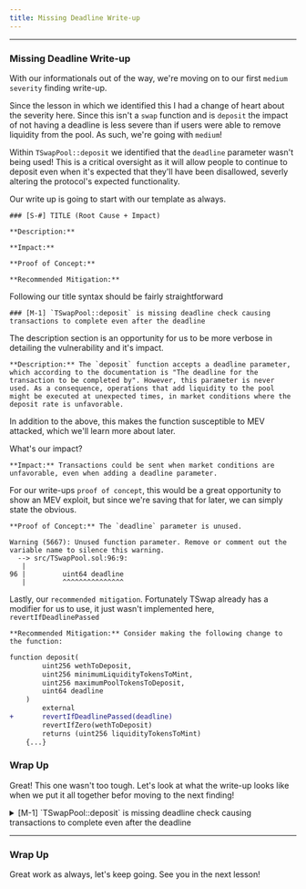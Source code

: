 ```yaml
---
title: Missing Deadline Write-up
---
```


---

### Missing Deadline Write-up

With our informationals out of the way, we're moving on to our first `medium severity` finding write-up.

Since the lesson in which we identified this I had a change of heart about the severity here. Since this isn't a `swap` function and is `deposit` the impact of not having a deadline is less severe than if users were able to remove liquidity from the pool. As such, we're going with `medium`!

Within `TSwapPool::deposit` we identified that the `deadline` parameter wasn't being used! This is a critical oversight as it will allow people to continue to deposit even when it's expected that they'll have been disallowed, severly altering the protocol's expected functionality.

Our write up is going to start with our template as always.

```
### [S-#] TITLE (Root Cause + Impact)

**Description:**

**Impact:**

**Proof of Concept:**

**Recommended Mitigation:**
```

Following our title syntax should be fairly straightforward

```
### [M-1] `TSwapPool::deposit` is missing deadline check causing transactions to complete even after the deadline
```

The description section is an opportunity for us to be more verbose in detailing the vulnerability and it's impact.

```
**Description:** The `deposit` function accepts a deadline parameter, which according to the documentation is "The deadline for the transaction to be completed by". However, this parameter is never used. As a consequence, operations that add liquidity to the pool might be executed at unexpected times, in market conditions where the deposit rate is unfavorable.
```

In addition to the above, this makes the function susceptible to MEV attacked, which we'll learn more about later.

What's our impact?

```
**Impact:** Transactions could be sent when market conditions are unfavorable, even when adding a deadline parameter.
```

For our write-ups `proof of concept`, this would be a great opportunity to show an MEV exploit, but since we're saving that for later, we can simply state the obvious.

```
**Proof of Concept:** The `deadline` parameter is unused.

Warning (5667): Unused function parameter. Remove or comment out the variable name to silence this warning.
  --> src/TSwapPool.sol:96:9:
   |
96 |         uint64 deadline
   |         ^^^^^^^^^^^^^^^
```

Lastly, our `recommended mitigation`. Fortunately TSwap already has a modifier for us to use, it just wasn't implemented here, `revertIfDeadlinePassed`

```
**Recommended Mitigation:** Consider making the following change to the function:
```

```diff
function deposit(
        uint256 wethToDeposit,
        uint256 minimumLiquidityTokensToMint,
        uint256 maximumPoolTokensToDeposit,
        uint64 deadline
    )
        external
+       revertIfDeadlinePassed(deadline)
        revertIfZero(wethToDeposit)
        returns (uint256 liquidityTokensToMint)
    {...}

```

### Wrap Up

Great! This one wasn't too tough. Let's look at what the write-up looks like when we put it all together befor moving to the next finding!

<details>
<summary> [M-1] `TSwapPool::deposit` is missing deadline check causing transactions to complete even after the deadline</summary>

### [M-1] `TSwapPool::deposit` is missing deadline check causing transactions to complete even after the deadline

**Description:** The `deposit` function accepts a deadline parameter, which according to the documentation is "The deadline for the transaction to be completed by". However, this parameter is never used. As a consequence, operations that add liquidity to the pool might be executed at unexpected times, in market conditions where the deposit rate is unfavorable.

**Impact:** Transactions could be sent when market conditions are unfavorable, even when adding a deadline parameter.

**Proof of Concept:** The `deadline` parameter is unused.

```
Warning (5667): Unused function parameter. Remove or comment out the variable name to silence this warning.
  --> src/TSwapPool.sol:96:9:
   |
96 |         uint64 deadline
   |         ^^^^^^^^^^^^^^^
```

**Recommended Mitigation:** Consider making the following change to the function:

```diff
function deposit(
        uint256 wethToDeposit,
        uint256 minimumLiquidityTokensToMint,
        uint256 maximumPoolTokensToDeposit,
        uint64 deadline
    )
        external
+       revertIfDeadlinePassed(deadline)
        revertIfZero(wethToDeposit)
        returns (uint256 liquidityTokensToMint)
    {...}

```

</details>

---

### Wrap Up

Great work as always, let's keep going. See you in the next lesson!
